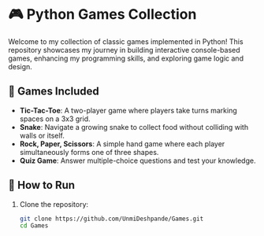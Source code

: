 # 🎮 Python Games Collection

Welcome to my collection of classic games implemented in Python! This repository showcases my journey in building interactive console-based games, enhancing my programming skills, and exploring game logic and design.

## 🧩 Games Included

- **Tic-Tac-Toe**: A two-player game where players take turns marking spaces on a 3x3 grid.
- **Snake**: Navigate a growing snake to collect food without colliding with walls or itself.
- **Rock, Paper, Scissors**: A simple hand game where each player simultaneously forms one of three shapes.
- **Quiz Game**: Answer multiple-choice questions and test your knowledge.

## 🚀 How to Run

1. Clone the repository:

   ```bash
   git clone https://github.com/UnmiDeshpande/Games.git
   cd Games
